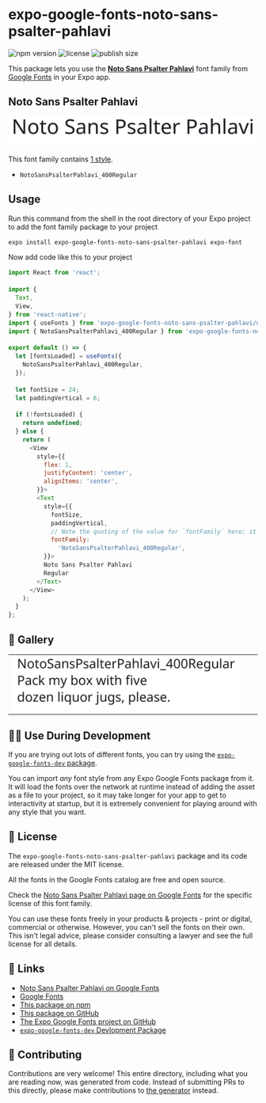 # expo-google-fonts-noto-sans-psalter-pahlavi

![npm version](https://flat.badgen.net/npm/v/expo-google-fonts-noto-sans-psalter-pahlavi)
![license](https://flat.badgen.net/github/license/expo/google-fonts)
![publish size](https://flat.badgen.net/packagephobia/install/expo-google-fonts-noto-sans-psalter-pahlavi)

This package lets you use the [**Noto Sans Psalter Pahlavi**](https://fonts.google.com/specimen/Noto+Sans+Psalter+Pahlavi) font family from [Google Fonts](https://fonts.google.com/) in your Expo app.

## Noto Sans Psalter Pahlavi

![Noto Sans Psalter Pahlavi](./font-family.png)

This font family contains [1 style](#-gallery).

- `NotoSansPsalterPahlavi_400Regular`

## Usage

Run this command from the shell in the root directory of your Expo project to add the font family package to your project
```sh
expo install expo-google-fonts-noto-sans-psalter-pahlavi expo-font
```

Now add code like this to your project
```js
import React from 'react';

import {
  Text,
  View,
} from 'react-native';
import { useFonts } from 'expo-google-fonts-noto-sans-psalter-pahlavi/useFonts';
import { NotoSansPsalterPahlavi_400Regular } from 'expo-google-fonts-noto-sans-psalter-pahlavi/400Regular';

export default () => {
  let [fontsLoaded] = useFonts({
    NotoSansPsalterPahlavi_400Regular,
  });

  let fontSize = 24;
  let paddingVertical = 6;

  if (!fontsLoaded) {
    return undefined;
  } else {
    return (
      <View
        style={{
          flex: 1,
          justifyContent: 'center',
          alignItems: 'center',
        }}>
        <Text
          style={{
            fontSize,
            paddingVertical,
            // Note the quoting of the value for `fontFamily` here; it expects a string!
            fontFamily:
              'NotoSansPsalterPahlavi_400Regular',
          }}>
          Noto Sans Psalter Pahlavi
          Regular
        </Text>
      </View>
    );
  }
};

```

## 🔡 Gallery


||||
|-|-|-|
|![NotoSansPsalterPahlavi_400Regular](.//400Regular/NotoSansPsalterPahlavi_400Regular.ttf.png)||||


## 👩‍💻 Use During Development

If you are trying out lots of different fonts, you can try using the [`expo-google-fonts-dev` package](https://github.com/freeboub/google-fonts/tree/master/font-packages/dev#readme).

You can import *any* font style from any Expo Google Fonts package from it. It will load the fonts
over the network at runtime instead of adding the asset as a file to your project, so it may take longer
for your app to get to interactivity at startup, but it is extremely convenient
for playing around with any style that you want.

## 📖 License

The `expo-google-fonts-noto-sans-psalter-pahlavi` package and its code are released under the MIT license.

All the fonts in the Google Fonts catalog are free and open source.

Check the [Noto Sans Psalter Pahlavi page on Google Fonts](https://fonts.google.com/specimen/Noto+Sans+Psalter+Pahlavi) for the specific license of this font family.

You can use these fonts freely in your products & projects - print or digital, commercial or otherwise. However, you can't sell the fonts on their own. This isn't legal advice, please consider consulting a lawyer and see the full license for all details.

## 🔗 Links

- [Noto Sans Psalter Pahlavi on Google Fonts](https://fonts.google.com/specimen/Noto+Sans+Psalter+Pahlavi)
- [Google Fonts](https://fonts.google.com/)
- [This package on npm](https://www.npmjs.com/package/expo-google-fonts-noto-sans-psalter-pahlavi)
- [This package on GitHub](https://github.com/freeboub/google-fonts/tree/master/font-packages/noto-sans-psalter-pahlavi)
- [The Expo Google Fonts project on GitHub](https://github.com/freeboub/google-fonts)
- [`expo-google-fonts-dev` Devlopment Package](https://github.com/freeboub/google-fonts/tree/master/font-packages/dev)

## 🤝 Contributing

Contributions are very welcome! This entire directory, including what you are reading now, was generated from code. Instead of submitting PRs to this directly, please make contributions to [the generator](https://github.com/freeboub/google-fonts/tree/master/packages/generator) instead.
